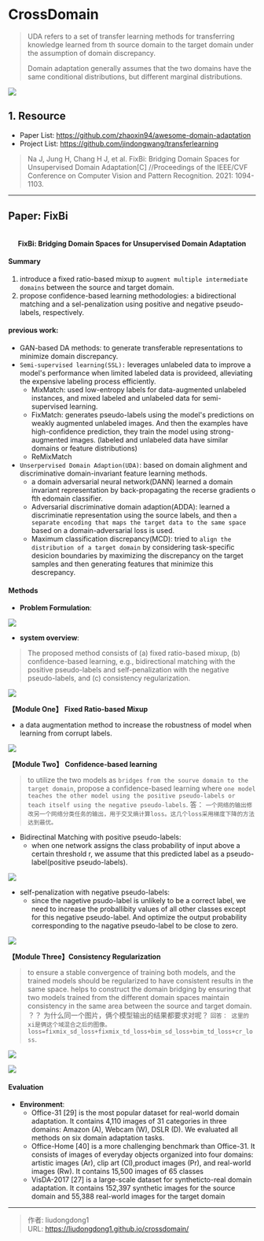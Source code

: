 # CrossDomain


> UDA refers to a set of transfer learning methods for transferring knowledge learned from th source domain to the target domain under the assumption of domain discrepancy.
>
> Domain adaptation generally assumes that the two domains have the same conditional distributions, but different marginal distributions.

![](https://lddpicture.oss-cn-beijing.aliyuncs.com/picture/image-20211006201042249.png)

## 1. Resource

- Paper List: https://github.com/zhaoxin94/awesome-domain-adaptation
- Project List: https://github.com/jindongwang/transferlearning

> Na J, Jung H, Chang H J, et al. FixBi: Bridging Domain Spaces for Unsupervised Domain Adaptation[C] //Proceedings of the IEEE/CVF Conference on Computer Vision and Pattern Recognition. 2021: 1094-1103.

------

## Paper: FixBi

<div align=center>
<br/>
<b>FixBi: Bridging Domain Spaces for Unsupervised Domain Adaptation</b>
</div>


#### Summary

1. introduce a fixed ratio-based mixup to `augment multiple intermediate domains` between the source and target domain.
2. propose confidence-based learning methodologies: a bidirectional matching and a sel-penalization using positive and negative pseudo-labels, respectively.

#### previous work:

- GAN-based DA methods: to generate transferable representations to minimize domain discrepancy.
- `Semi-supervised learning(SSL):`  leverages unlabeled data to improve a model's performance when limited labeled data is provideed, alleviating the expensive labeling process efficiently.
  - MixMatch: used low-entropy labels for data-augmented unlabeled instances, and mixed labeled and unlabeled data for semi-supervised learning.
  - FixMatch: generates pseudo-labels using the model's predictions on weakly augmented unlabeled images. And then the examples have high-confidence prediction, they train the model using strong-augmented images. (labeled and unlabeled data have similar domains or feature distributions)
  - ReMixMatch
- `Unserpervised Domain Adaption(UDA)`: based on domain alighment and discriminative domain-invariant feature learning methods.
  - a domain adversarial neural network(DANN) learned a domain invariant representation by back-propagating the recerse gradients o fth edomain classifier.
  - Adversarial discriminative domain adaption(ADDA): learned a discriminatie representation using the source labels, and then `a separate encoding that maps the target data to the same space` based on a domain-adversarial loss is used.
  - Maximum classification discrepancy(MCD): tried to `align the distribution of a target domain` by considering task-specific desicion boundaries by maximizing the discrepancy on the target samples and then generating features that minimize this descrepancy.

#### Methods

- **Problem Formulation**:

![](https://lddpicture.oss-cn-beijing.aliyuncs.com/picture/image-20211006164014178.png)

- **system overview**:

> The proposed method consists of (a) fixed ratio-based mixup, (b) confidence-based learning, e.g., bidirectional matching with the positive pseudo-labels and self-penalization with the negative pseudo-labels, and (c) consistency regularization.   

![](https://lddpicture.oss-cn-beijing.aliyuncs.com/picture/image-20211006160100542.png)

**【Module One】** **Fixed Ratio-based Mixup**

- a data augmentation method to increase the robustness of model when learning from corrupt labels.

![](https://lddpicture.oss-cn-beijing.aliyuncs.com/picture/image-20211006165030071.png)

**【Module Two】** **Confidence-based learning**

> to utilize the two models as `bridges from the sourve domain to the target domain`, propose a confidence-based learning where `one model teaches the other model using the positive pseudo-labels or teach itself using the negative pseudo-labels`.    答： `一个网络的输出修改另一个网络分类任务的输出，用于交叉熵计算loss。这几个loss采用梯度下降的方法达到最优。`

- Bidirectinal Matching with positive pseudo-labels:
  - when one network assigns the class probability of input above a certain threshold r, we assume that this predicted label as a pseudo-label(positive pseudo-labels).

![](https://lddpicture.oss-cn-beijing.aliyuncs.com/picture/image-20211006183316923.png)

- self-penalization with negative pseudo-labels:
  - since the nagetive psudo-label is unlikely to be a correct label, we need to increase the proballibity values of all other classes except for this negative pseudo-label. And optimize the output probability corresponding to the nagative pseudo-label to be close to zero.

![](https://lddpicture.oss-cn-beijing.aliyuncs.com/picture/image-20211006183823708.png)

**【Module Three】Consistency Regularization**

> to ensure a stable convergence of training both models, and the trained models should be regularized to have consistent results in the same space. helps to construct the domain bridging by ensuring that two models trained from the different domain spaces maintain consistency in the same area between the source and target domain.  ？？ 为什么同一个图片，俩个模型输出的结果都要求对呢？ `回答： 这里的xi是俩这个域混合之后的图像。loss=fixmix_sd_loss+fixmix_td_loss+bim_sd_loss+bim_td_loss+cr_loss`.

![](https://lddpicture.oss-cn-beijing.aliyuncs.com/picture/image-20211006184724627.png)

![](https://lddpicture.oss-cn-beijing.aliyuncs.com/picture/image-20211006185403466.png)

#### Evaluation

  - **Environment**:   
    - Office-31 [29] is the most popular dataset for real-world domain adaptation. It contains 4,110 images of 31 categories in three domains: Amazon (A), Webcam (W), DSLR (D). We evaluated all methods on six domain adaptation tasks.
    - Office-Home [40] is a more challenging benchmark than Office-31. It consists of images of everyday objects organized into four domains: artistic images (Ar), clip art (Cl),product images (Pr), and real-world images (Rw). It contains 15,500 images of 65 classes  
    - VisDA-2017 [27] is a large-scale dataset for syntheticto-real domain adaptation. It contains 152,397 synthetic
      images for the source domain and 55,388 real-world images for the target domain  





---

> 作者: liudongdong1  
> URL: https://liudongdong1.github.io/crossdomain/  

